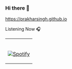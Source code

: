### Hi there 👋

https://prakharsingh.github.io

Listening Now 🎧
<table width="100%"> 
  <tr>
  <td>
    
  &nbsp; <br> [![Spotify](https://spotify-status-prakharsingh.vercel.app/api/spotify)](https://open.spotify.com/user/prakharsingh)
    
  </td>
  </tr>
</table>
<!--
**prakharsingh/prakharsingh** is a ✨ _special_ ✨ repository because its `README.md` (this file) appears on your GitHub profile.

Here are some ideas to get you started:

- 🔭 I’m currently working on ...
- 🌱 I’m currently learning ...
- 👯 I’m looking to collaborate on ...
- 🤔 I’m looking for help with ...
- 💬 Ask me about ...
- 📫 How to reach me: ...
- 😄 Pronouns: ...
- ⚡ Fun fact: ...
-->
